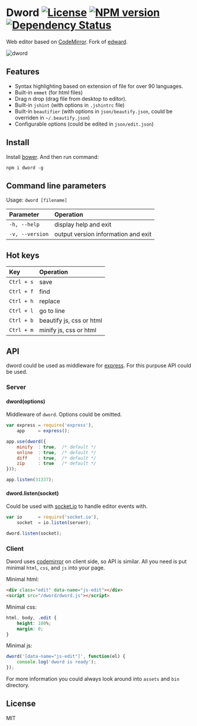 Dword [![License][LicenseIMGURL]][LicenseURL] [![NPM version][NPMIMGURL]][NPMURL] [![Dependency Status][DependencyStatusIMGURL]][DependencyStatusURL]
=======
[NPMIMGURL]:                https://img.shields.io/npm/v/dword.svg?style=flat
[BuildStatusIMGURL]:        https://img.shields.io/travis/coderaiser/dword/master.svg?style=flat
[DependencyStatusIMGURL]:   https://img.shields.io/gemnasium/coderaiser/dword.svg?style=flat
[LicenseIMGURL]:            https://img.shields.io/badge/license-MIT-317BF9.svg?style=flat
[NPM_INFO_IMG]:             https://nodei.co/npm/dword.png
[NPMURL]:                   https://npmjs.org/package/dword "npm"
[DependencyStatusURL]:      https://gemnasium.com/coderaiser/dword "Dependency Status"
[LicenseURL]:               https://tldrlegal.com/license/mit-license "MIT License"

Web editor based on [CodeMirror](http://codemirror.net).
Fork of [edward](https://github.com/cloudcmd/edward "Edward").

![dword](https://raw.githubusercontent.com/coderaiser/dword/master/img/dword.png "dword")

## Features
- Syntax highlighting based on extension of file for over 90 languages.
- Built-in `emmet` (for html files)
- Drag n drop (drag file from desktop to editor).
- Built-in `jshint` (with options in `.jshintrc` file)
- Built-in `beautifier` (with options in `json/beautify.json`, could be overriden in `~/.beautify.json`)
- Configurable options (could be edited in `json/edit.json`)

## Install
Install [bower](http://bower.io "Bower").
And then run command:

```
npm i dword -g
```

## Command line parameters

Usage: `dword [filename]`

|Parameter              |Operation
|:----------------------|:--------------------------------------------
| `-h, --help`          | display help and exit
| `-v, --version`       | output version information and exit

## Hot keys
|Key                    |Operation
|:----------------------|:--------------------------------------------
| `Ctrl + s`            | save
| `Ctrl + f`            | find
| `Ctrl + h`            | replace
| `Ctrl + l`            | go to line
| `Ctrl + b`            | beautify js, css or html
| `Ctrl + m`            | minify js, css or html

## API
dword could be used as middleware for [express](http://expressjs.com "Express").
For this purpuse API could be used.

### Server

#### dword(options)
Middleware of `dword`. Options could be omitted.

```js
var express = require('express'),
    app     = express();

app.use(dword({
    minify  : true,  /* default */
    online  : true,  /* default */
    diff    : true,  /* default */
    zip     : true   /* default */
}));

app.listen(31337);
```

#### dword.listen(socket)
Could be used with [socket.io](http://socket.io "Socket.io") to handle editor events with.

```js
var io      = require('socket.io'),
    socket  = io.listen(server);

dword.listen(socket);
```

### Client
Dword uses [codemirror](http://codemirror.net/ "CodeMirror") on client side, so API is similar.
All you need is put minimal `html`, `css`, and `js` into your page.

Minimal html:

```html
<div class="edit" data-name="js-edit"></div>
<script src="/dword/dword.js"></script>
```

Minimal css:

```css
html, body, .edit {
    height: 100%;
    margin: 0;
}
```

Minimal js:
```js
dword('[data-name="js-edit"]', function(el) {
    console.log('dword is ready');
});
```
For more information you could always look around into `assets` and `bin` directory.

## License

MIT

